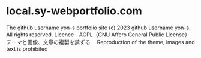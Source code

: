 # local.sy-webportfolio.com
The github username yon-s  portfolio site
(c) 2023 github username yon-s. All rights reserved.
Licence　AGPL（GNU Affero General Public License）
テーマと画像、文章の複製を禁ずる　
Reproduction of the theme, images and text is prohibited
